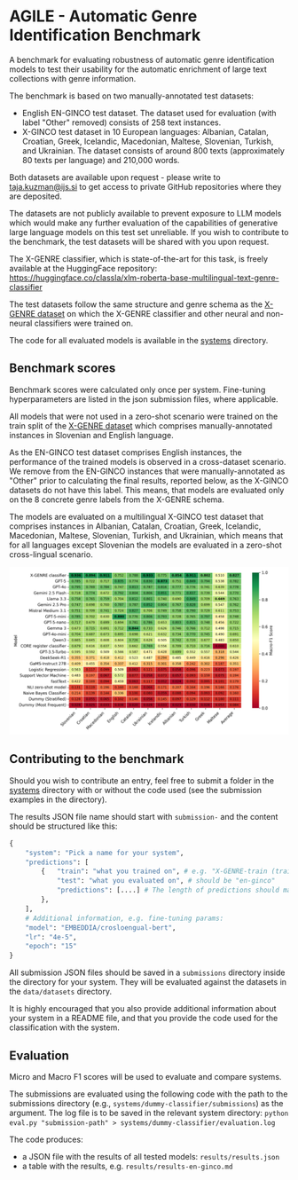 # AGILE - Automatic Genre Identification Benchmark

A benchmark for evaluating robustness of automatic genre identification models to test their usability for the automatic enrichment of large text collections with genre information.

The benchmark is based on two manually-annotated test datasets:
- English EN-GINCO test dataset. The dataset used for evaluation (with label "Other" removed) consists of 258 text instances.
- X-GINCO test dataset in 10 European languages: Albanian, Catalan, Croatian, Greek, Icelandic, Macedonian, Maltese, Slovenian, Turkish, and Ukrainian. The dataset consists of around 800 texts (approximately 80 texts per language) and 210,000 words.

Both datasets are available upon request - please write to taja.kuzman@ijs.si to get access to private GitHub repositories where they are deposited.

The datasets are not publicly available to prevent exposure to LLM models which would make any further evaluation of the capabilities of generative large language models on this test set unreliable. If you wish to contribute to the benchmark, the test datasets will be shared with you upon request.

The X-GENRE classifier, which is state-of-the-art for this task, is freely available at the HuggingFace repository: https://huggingface.co/classla/xlm-roberta-base-multilingual-text-genre-classifier

The test datasets follow the same structure and genre schema as the [X-GENRE dataset](https://huggingface.co/datasets/TajaKuzman/X-GENRE-text-genre-dataset) on which the X-GENRE classifier and other neural and non-neural classifiers were trained on.

The code for all evaluated models is available in the [systems](systems) directory.

## Benchmark scores

Benchmark scores were calculated only once per system. Fine-tuning hyperparameters are listed in the json submission files, where applicable.

All models that were not used in a zero-shot scenario were trained on the train split of the [X-GENRE dataset](https://huggingface.co/datasets/TajaKuzman/X-GENRE-text-genre-dataset) which comprises manually-annotated instances in Slovenian and English language.

As the EN-GINCO test dataset comprises English instances, the performance of the trained models is observed in a cross-dataset scenario. We remove from the EN-GINCO instances that were manually-annotated as "Other" prior to calculating the final results, reported below, as the X-GINCO datasets do not have this label. This means, that models are evaluated only on the 8 concrete genre labels from the X-GENRE schema.

The models are evaluated on a multilingual X-GINCO test dataset that comprises instances in Albanian, Catalan, Croatian, Greek, Icelandic, Macedonian, Maltese, Slovenian, Turkish, and Ukrainian, which means that for all languages except Slovenian the models are evaluated in a zero-shot cross-lingual scenario.

![](evaluation-of-results/genre-results-heatmap.png)


## Contributing to the benchmark

Should you wish to contribute an entry, feel free to submit a folder in the [systems](systems) directory with or without the code used (see the submission examples in the directory).

The results JSON file name should start with `submission-` and the content should be structured like this:

```python
{
    "system": "Pick a name for your system",
    "predictions": [
        {   "train": "what you trained on", # e.g. "X-GENRE-train (train split)"
            "test": "what you evaluated on", # should be "en-ginco"
            "predictions": [....] # The length of predictions should match the length of test data
        },
    ],
    # Additional information, e.g. fine-tuning params:
    "model": "EMBEDDIA/crosloengual-bert",
    "lr": "4e-5",
    "epoch": "15"
}
```

All submission JSON files should be saved in a `submissions` directory inside the directory for your system. They will be evaluated against the datasets in the `data/datasets` directory.

It is highly encouraged that you also provide additional information about your system in a README file, and that you provide the code used for the classification with the system.

## Evaluation

Micro and Macro F1 scores will be used to evaluate and compare systems.

The submissions are evaluated using the following code with the path to the submissions directory (e.g., ``systems/dummy-classifier/submissions``) as the argument. The log file is to be saved in the relevant system directory:
```python eval.py "submission-path" > systems/dummy-classifier/evaluation.log```

The code produces:
- a JSON file with the results of all tested models: `results/results.json`
- a table with the results, e.g. `results/results-en-ginco.md`
